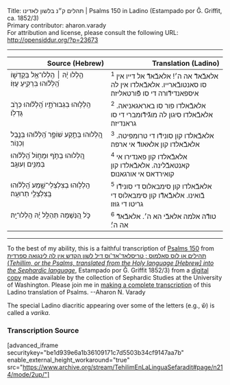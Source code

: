 <html>
<head></head>
<body>
Title: תהלים ק״נ בלשון לאדינו | Psalms 150 in Ladino (Estampado por Ǧ. Griffit, ca. 1852/3)<br />
Primary contributor: aharon.varady<br />
For attribution and license, please consult the following URL: <a href="http://opensiddur.org/?p=23673">http://opensiddur.org/?p=23673</a>
<p />
<hr />

<table style="margin-left: auto;margin-right: auto;" class="draggable">
<thead><tr><th id="x" style="text-align: right;">Source (Hebrew)</th><th style="text-align: right;">Translation (Ladino)</th></tr></thead>
<tbody>
<tr><td style="vertical-align:top;" width="46%">
<div class="liturgy" lang="he">
הַ֥לְלוּ יָ֨הּ ׀ 
הַֽלְלוּ־אֵ֥ל בְּקָדְשׁ֑וֹ 
הַֽ֝לְל֗וּהוּ בִּרְקִ֥יעַ עֻזּֽוֹ׃
</span></div></td>
 
<td style="vertical-align:top;" width="53%">
<div class="ladino" lang="lad">
<sup>1</sup> אלאבﬞאדﬞ אה ה׳! 
אלאבﬞאדﬞ אל דייו אין סו סאנטובﬞארייו. 
אלאבﬞאלדו אין לה איספאנדידﬞורה די סו פﬞורטאליזה׃ 
</div></td></tr>


<tr><td style="vertical-align:top;" width="46%">
<div class="liturgy" lang="he">
הַֽלְל֥וּהוּ בִגְבוּרֹתָ֑יו 
הַֽ֝לְל֗וּהוּ כְּרֹ֣ב גֻּדְלֽוֹ׃
</span></div></td>
 
<td style="vertical-align:top;" width="53%">
<div class="ladino" lang="lad">
<sup>2</sup> אלאבﬞאלדו פור סו באראגאניאה. 
אלאבﬞאלדו סיגון לה מוגﬞידﬞומברי די סו גראנדיזה׃ 
</div></td></tr>


<tr><td style="vertical-align:top;" width="46%">
<div class="liturgy" lang="he">
הַֽ֭לְלוּהוּ בְּתֵ֣קַע שׁוֹפָ֑ר 
הַֽ֝לְל֗וּהוּ בְּנֵ֣בֶל וְכִנּֽוֹר׃
</span></div></td>
 
<td style="vertical-align:top;" width="53%">
<div class="ladino" lang="lad">
<sup>3</sup> אלאבﬞאלדו קון סונידﬞו די טרומפיטה. 
אלאבﬞאלדו קון אלאאודﬞ אי ארפה׃ 
</div></td></tr>


<tr><td style="vertical-align:top;" width="46%">
<div class="liturgy" lang="he">
הַֽ֭לְלוּהוּ בְתֹ֣ף וּמָח֑וֹל 
הַֽ֝לְל֗וּהוּ בְּמִנִּ֥ים וְעוּגָֽב׃
</span></div></td>
 
<td style="vertical-align:top;" width="53%">
<div class="ladino" lang="lad">
<sup>4</sup> אלאבﬞאלדו קון פאנדירו אי קאנטאבﬞלינה. 
אלאבﬞאלדו קון קואירדאס אי אורגאנוס׃ 
</div></td></tr>


<tr><td style="vertical-align:top;" width="46%">
<div class="liturgy" lang="he">
הַֽלְל֥וּהוּ בְצִלְצְלֵי־שָׁ֑מַע 
הַֽ֝לְל֗וּהוּ בְּֽצִלְצְלֵ֥י תְרוּעָֽה׃
</span></div></td>
 
<td style="vertical-align:top;" width="53%">
<div class="ladino" lang="lad">
<sup>5</sup> אלאבﬞאלדו קון סימבאלוס די סונידﬞו בﬞואינו. 
אלאבﬞאדﬞו קון סימבאלוס די גריטו די גוזו׃ 
</div></td></tr>


<tr><td style="vertical-align:top;" width="46%">
<div class="liturgy" lang="he">
כֹּ֣ל הַ֭נְּשָׁמָה תְּהַלֵּ֥ל יָ֗הּ 
הַֽלְלוּ־יָֽהּ׃
</span></div></td>
 
<td style="vertical-align:top;" width="53%">
<div class="ladino" lang="lad">
<sup>6</sup> טודﬞה אלמה אלאבﬞי הא ה׳. 
אלאבﬞאדﬞ אה ה׳׃
</div></td></tr>
</tbody></table>

<hr />

To the best of my ability, this is a faithful transcription of <a href="https://en.wikipedia.org/wiki/Psalm_150">Psalms 150</a> from <a href="https://opensiddur.org/works-in-progress/needing-transcription/ladino-translation-tehilim-1852/">תהילים או לוס סאלמוס ; טריסלאד'אד'וס דיל לשון הקדש אין לה לינגואה ספרדית (<em>Tehillim, or the Psalms, translated from the Holy language [Hebrew] into the Sephardic language</em></a>, Estampado por Ǧ. Griffit 1852/3) from a <a href="http://digitalcollections.lib.washington.edu/cdm/compoundobject/collection/p16786coll3/id/2453/rec/">digital copy</a> made available by the collection of Sephardic Studies at the University of Washington. Please join me in <a href="https://he.wikisource.org/wiki/%D7%9E%D7%A4%D7%AA%D7%97:Tehilim,_o_los_Salmos,_trezladados_del_leshon_ha-%E1%B8%B3odesh_en_la_lingua_Sefaradit.pdf">making a complete transcription</a> of this Ladino translation of Psalms. --Aharon N. Varady

The special Ladino diacritic appearing over some of the letters (e.g., שﬞ) is called a <em>varika</em>.

<h3>Transcription Source</h3>

[advanced_iframe securitykey="be1d939e6a1b36109171c7d5503b34cf9147aa7b" enable_external_height_workaround="true" src="https://www.archive.org/stream/TehilimEnLaLinguaSefaradit#page/n214/mode/2up/"]
</body>
</html>